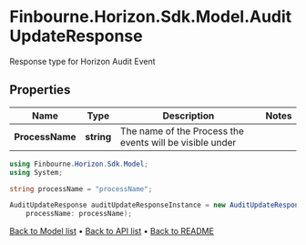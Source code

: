 # Finbourne.Horizon.Sdk.Model.AuditUpdateResponse
Response type for Horizon Audit Event

## Properties

Name | Type | Description | Notes
------------ | ------------- | ------------- | -------------
**ProcessName** | **string** | The name of the Process the events will be visible under | 

```csharp
using Finbourne.Horizon.Sdk.Model;
using System;

string processName = "processName";

AuditUpdateResponse auditUpdateResponseInstance = new AuditUpdateResponse(
    processName: processName);
```

[Back to Model list](../README.md#documentation-for-models) &#8226; [Back to API list](../README.md#documentation-for-api-endpoints) &#8226; [Back to README](../README.md)
